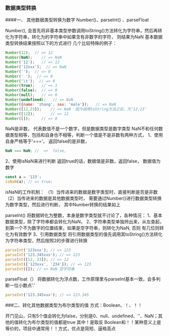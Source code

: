 ### 数据类型转换

####一、 其他数据类型转换为数字
Number()、parseInt() 、parseFloat

Number(), 会首先将非基本类型参数调用toString()方法转化为字符串，然后再转化为字符串，转化为的字符串中如果含有非数字的字符，
则结果为NaN
基本数据类型转换结果按照以下的方式进行
几个比较特殊的例子：
```javascript
Number(12);  // => 12
Number(NaN);    // => NaN
Number('12');   // => 12
Number('12xxx');  // => NaN
Number('');  // => 0
Number(' ');  // => 0
Number('\t');  // => 0
Number(true);   // => 1
Number(false);  // => 0
Number(null);   // => 0
Number(undefined);   // => NaN
Number({name: 'zhang', sex: 'male'});   // => NaN
Number([12,23]);    // => NaN  因为调用toString方法之后，为‘12,13’
Number([12]);       // => 12
Number([]);     // => 0
```
NaN是非数， 代表数值不是一个数字，但是数据类型是数字类型
NaN不和任何数据类型相等，包括和自身也不相等，判断一个值是不是非数有两种方式，
1、使用自身严格等于‘===’， 返回false的是非数， 
```javascript
NaN === NaN; //  =>  false,

```
2、使用isNaN来进行判断
返回true的话，数据值是非数，返回false， 数据值为数字
```javascript
const a = '123';
isNaN(a); // => true; 
```
isNaN的工作机制：
（1）当传进来的数据是数字类型时，直接判断是否是非数
（2）当传进来的数据是其他数据类型时， 需要通过Number()进行数据类型转换为数字类型，然后进行判断，
其中Number转换的结果如上

parseInt()
将数据转化为整数，本身是数字类型就不讨论了，各种情况：
1、基本数据类型，除了字符串都会转化为NaN，
2、字符串类型单独拎出来，从左查起，到第一个不为数字的位置结束，如果是空字符串，则转化为NaN, 否则
有几位则转化为有效数字
3、引用数据类型
将引用数据类型的值先调用其toString()方法转化为字符串类型，然后按照2的步骤进行转换
```javascript
parseInt('123xxx'); // => 123
parseInt('123.345xxx'); // => 123
parseInt([12, 23]); // => 12
parseInt(['123xxx', '234']); // => 123
parseInt([]); // => NaN 空字符串
```
parseFloat（）
将数据转化为浮点数，工作原理里与parseInt基本一致，会多判断一位小数点‘.’
```javascript
parseInt('123.345xxx'); // => 123.345

```
###二、转化其他数据类型为布尔类型的值
方式：Boolean、！、！！

开门见山，只有5个值会转化为false，分别是0、null、undefined、''、NaN；其他的值转化为布尔类型的值都是true
其中！是取反
Boolean和！！某种意义上是等价的，项目中通常用！！方式，优点是简短、逼格高点


